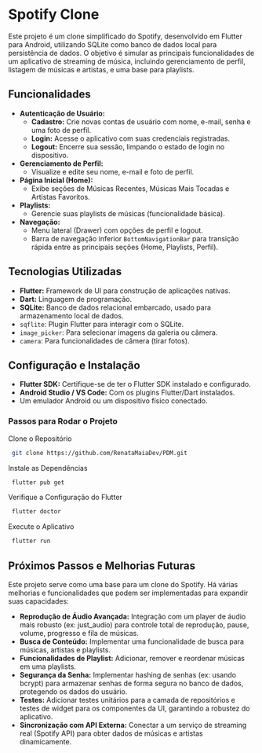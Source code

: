 
# Spotify Clone

Este projeto é um clone simplificado do Spotify, desenvolvido em Flutter para Android, utilizando SQLite como banco de dados local para persistência de dados. O objetivo é simular as principais funcionalidades de um aplicativo de streaming de música, incluindo gerenciamento de perfil, listagem de músicas e artistas, e uma base para playlists.

## Funcionalidades

- **Autenticação de Usuário:**
    - **Cadastro:** Crie novas contas de usuário com nome, e-mail, senha e uma foto de perfil.
    - **Login:** Acesse o aplicativo com suas credenciais registradas.
    - **Logout:** Encerre sua sessão, limpando o estado de login no dispositivo.
- **Gerenciamento de Perfil:**
    - Visualize e edite seu nome, e-mail e foto de perfil.
- **Página Inicial (Home):**
    - Exibe seções de Músicas Recentes, Músicas Mais Tocadas e Artistas Favoritos.
- **Playlists:**
    - Gerencie suas playlists de músicas (funcionalidade básica).
- **Navegação:**
    - Menu lateral (Drawer) com opções de perfil e logout.
    - Barra de navegação inferior `BottomNavigationBar` para transição rápida entre as principais seções (Home, Playlists, Perfil).

## Tecnologias Utilizadas

- **Flutter:** Framework de UI para construção de aplicações nativas.
- **Dart:** Linguagem de programação.
- **SQLite:** Banco de dados relacional embarcado, usado para armazenamento local de dados.
- `sqflite`: Plugin Flutter para interagir com o SQLite.
- `image_picker`: Para selecionar imagens da galeria ou câmera.
- `camera`: Para funcionalidades de câmera (tirar fotos).

##  Configuração e Instalação

- **Flutter SDK:** Certifique-se de ter o Flutter SDK instalado e configurado.
- **Android Studio / VS Code:** Com os plugins Flutter/Dart instalados.
- Um emulador Android ou um dispositivo físico conectado.

### Passos para Rodar o Projeto 

Clone o Repositório

```bash
 git clone https://github.com/RenataMaiaDev/PDM.git
```

Instale as Dependências

```bash
 flutter pub get
```

Verifique a Configuração do Flutter

```bash
 flutter doctor
```

Execute o Aplicativo

```bash
 flutter run
```

## Próximos Passos e Melhorias Futuras

Este projeto serve como uma base para um clone do Spotify. Há várias melhorias e funcionalidades que podem ser implementadas para expandir suas capacidades:

- **Reprodução de Áudio Avançada:** Integração com um player de áudio mais robusto (ex: just_audio) para controle total de reprodução, pause, volume, progresso e fila de músicas.
- **Busca de Conteúdo:** Implementar uma funcionalidade de busca para músicas, artistas e playlists.
- **Funcionalidades de Playlist:** Adicionar, remover e reordenar músicas em uma playlists.
- **Segurança da Senha:** Implementar hashing de senhas (ex: usando bcrypt) para armazenar senhas de forma segura no banco de dados, protegendo os dados do usuário.
- **Testes:** Adicionar testes unitários para a camada de repositórios e testes de widget para os componentes da UI, garantindo a robustez do aplicativo.
- **Sincronização com API Externa:** Conectar a um serviço de streaming real (Spotify API) para obter dados de músicas e artistas dinamicamente.